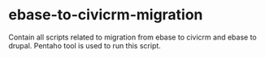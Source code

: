 # ebase-to-civicrm-migration

Contain all scripts related to migration from ebase to civicrm and ebase to drupal.
Pentaho tool is used to run this script.
